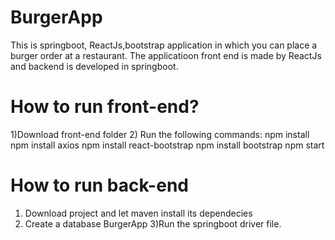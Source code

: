 # BurgerApp
This is springboot, ReactJs,bootstrap application in which you can place a burger order at a restaurant. The applicatioon front end is made by ReactJs and backend is developed in springboot.
# How to run front-end?
1)Download front-end folder
2) Run the following commands:
npm install
npm install axios
npm install react-bootstrap
npm install bootstrap
npm start
# How to run back-end
1) Download project and let maven install its dependecies
2) Create a database BurgerApp
3)Run the springboot driver file.
